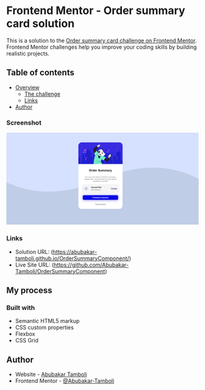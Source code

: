 # Frontend Mentor - Order summary card solution

This is a solution to the [Order summary card challenge on Frontend Mentor](https://www.frontendmentor.io/challenges/order-summary-component-QlPmajDUj). Frontend Mentor challenges help you improve your coding skills by building realistic projects. 

## Table of contents

- [Overview](#overview)
  - [The challenge](https://www.frontendmentor.io/challenges/order-summary-component-QlPmajDUj)
  - [Links](https://abubakar-tamboli.github.io/OrderSummaryComponent/)
- [Author](https://github.com/Abubakar-Tamboli)

### Screenshot

![](./images/Order-summary-card-screenshot.png)


### Links

- Solution URL: (https://abubakar-tamboli.github.io/OrderSummaryComponent/)
- Live Site URL: (https://github.com/Abubakar-Tamboli/OrderSummaryComponent)

## My process

### Built with

- Semantic HTML5 markup
- CSS custom properties
- Flexbox
- CSS Grid

## Author

- Website - [Abubakar Tamboli](https://github.com/Abubakar-Tamboli/OrderSummaryComponent)
- Frontend Mentor - [@Abubakar-Tamboli](https://www.frontendmentor.io/profile/Abubakar-Tamboli)
